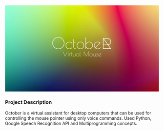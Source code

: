 ![Banner](Banner.png)



### Project Description

October is a virtual assistant for desktop computers that can be used for controlling the mouse pointer using only voice commands. Used Python, Google Speech Recognition API and Multiprogramming concepts.